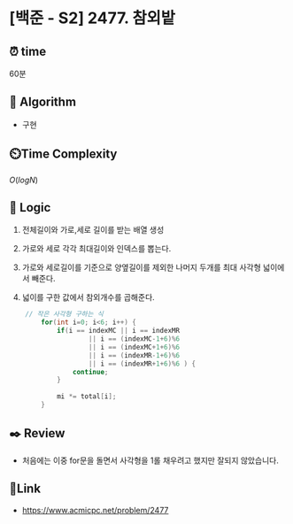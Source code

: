 # [백준 - S2] 2477. 참외밭

## ⏰ **time**

60분

## :pushpin: **Algorithm**

- 구현

## ⏲️**Time Complexity**

$O(logN)$

## :round_pushpin: **Logic**

1. 전체길이와 가로,세로 길이를 받는 배열 생성

2. 가로와 세로 각각 최대길이와 인덱스를 뽑는다.

3. 가로와 세로길이를 기준으로 양옆길이를 제외한 나머지 두개를 최대 사각형 넓이에서 빼준다.

4. 넓이를 구한 값에서 참외개수를 곱해준다.

```java
    // 작은 사각형 구하는 식
		for(int i=0; i<6; i++) {
			if(i == indexMC || i == indexMR 
					|| i == (indexMC-1+6)%6 
					|| i == (indexMC+1+6)%6 
					|| i == (indexMR-1+6)%6 
					|| i == (indexMR+1+6)%6 ) {
				continue;
			}
			
			mi *= total[i];
		}
```

## :black_nib: **Review**

- 처음에는 이중 for문을 돌면서 사각형을 1롤 채우려고 했지만 잘되지 않았습니다.

## 📡**Link**

- https://www.acmicpc.net/problem/2477
